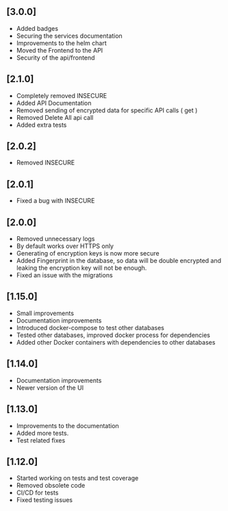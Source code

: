 ## [3.0.0]
* Added badges
* Securing the services documentation
* Improvements to the helm chart
* Moved the Frontend to the API
* Security of the api/frontend

## [2.1.0]
* Completely removed INSECURE
* Added API Documentation
* Removed sending of encrypted data for specific API calls ( get )
* Removed Delete All api call
* Added extra tests

## [2.0.2]
* Removed INSECURE

## [2.0.1]
* Fixed a bug with INSECURE

## [2.0.0]
* Removed unnecessary logs
* By default works over HTTPS only
* Generating of encryption keys is now more secure
* Added Fingerprint in the database, so data will be double encrypted and leaking the encryption key will not be enough.
* Fixed an issue with the migrations

## [1.15.0]
* Small improvements
* Documentation improvements
* Introduced docker-compose to test other databases
* Tested other databases, improved docker process for dependencies
* Added other Docker containers with dependencies to other databases

## [1.14.0]
* Documentation improvements
* Newer version of the UI

## [1.13.0]
* Improvements to the documentation
* Added more tests. 
* Test related fixes

## [1.12.0]
* Started working on tests and test coverage
* Removed obsolete code
* CI/CD for tests
* Fixed testing issues

